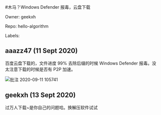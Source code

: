 #木马？Windows Defender 报毒，云盘下载

Owner: geekxh

Repo: hello-algorithm

Labels: 

## aaazz47 (11 Sept 2020)

百度云盘下载的，文件进度 99% 去除后缀的时候 Windows Defender 报毒。没太注意下载的时候是否有 P2P 加速。

![批注 2020-09-11 105741](https://user-images.githubusercontent.com/19562000/92849811-5033f500-f41e-11ea-9de1-2a0d15545695.jpg)


## geekxh (13 Sept 2020)

过万人下载~是你自己的问题哈。换解压软件试试


